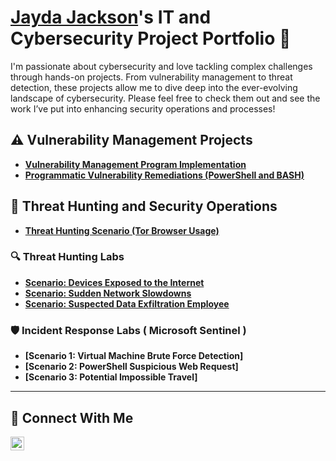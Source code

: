 # <a href="https://www.linkedin.com/in/jayda-jackson/">Jayda Jackson</a>'s IT and Cybersecurity Project Portfolio 🔐

I'm passionate about cybersecurity and love tackling complex challenges through hands-on projects. From vulnerability management to threat detection, these projects allow me to dive deep into the ever-evolving landscape of cybersecurity. Please feel free to check them out and see the work I’ve put into enhancing security operations and processes!


## ⚠️ Vulnerability Management Projects

- **[Vulnerability Management Program Implementation](https://github.com/JaydJac/Vulnerability-Managment-Program)**
- **[Programmatic Vulnerability Remediations (PowerShell and BASH)](https://github.com/joshcybertest/programmatic-vulnerability-remediations)**

## 🚨 Threat Hunting and Security Operations

- **[Threat Hunting Scenario (Tor Browser Usage)](https://github.com/JaydJac/threat-hunting-scenario-tor)**
  
### 🔍 Threat Hunting Labs

- **[Scenario: Devices Exposed to the Internet](https://github.com/JaydJac/Devices-Exposed-to-the-Internet)**
- **[Scenario: Sudden Network Slowdowns](https://github.com/JaydJac/Sudden-Network-Slowdowns)**
- **[Scenario: Suspected Data Exfiltration Employee](https://github.com/JaydJac/Suspected-Data-Exfiltration-Employee)**

### 🛡 Incident Response Labs ( Microsoft Sentinel )

- **[Scenario 1: Virtual Machine Brute Force Detection]**
- **[Scenario 2: PowerShell Suspicious Web Request]**
- **[Scenario 3: Potential Impossible Travel]**


<hr/>

## 🤳 Connect With Me

[<img align="left" alt="___________ | LinkedIn" width="22px" src="https://cdn.jsdelivr.net/npm/simple-icons@v3/icons/linkedin.svg" />][linkedin]


[twitter]: https://twitter.com/___________
[youtube]: https://www.youtube.com/c/___________
[instagram]: https://www.instagram.com/___________
[linkedin]: https://linkedin.com/in/___________

<!--
<img width="35" alt="image" src="https://github.com/user-attachments/assets/2f41c7cd-5ea8-4475-b451-a37161b6c3fb"> 
<img width="35" alt="image" src="https://github.com/user-attachments/assets/77649969-9910-4994-8b96-74a116cfb2a8">
-->
